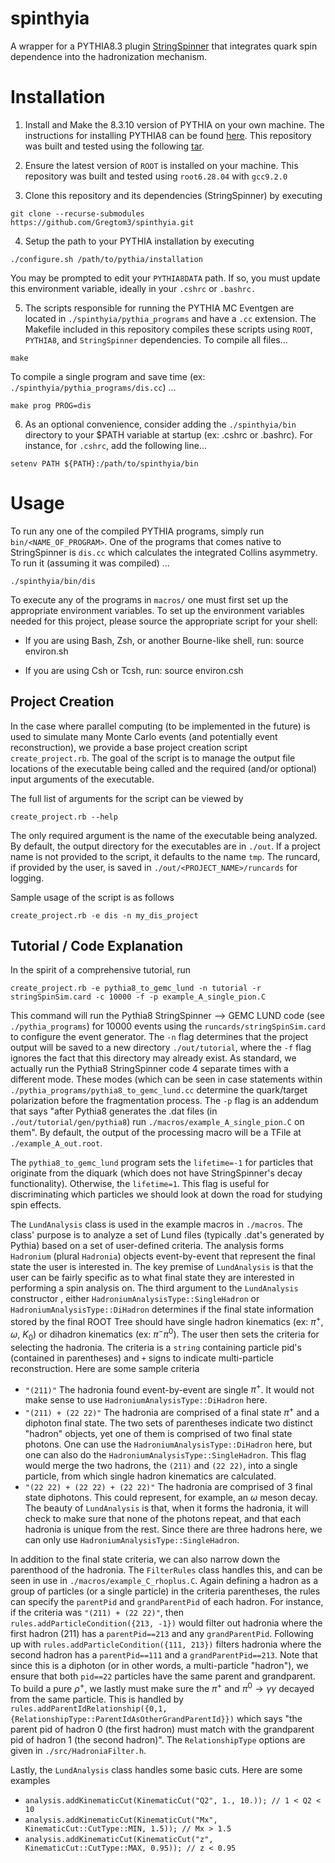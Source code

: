 # spinthyia

A wrapper for a PYTHIA8.3 plugin [StringSpinner](https://arxiv.org/abs/2105.09730) that integrates quark spin dependence into the hadronization mechanism. 

# Installation

1. Install and Make the 8.3.10 version of PYTHIA on your own machine. The instructions for installing PYTHIA8 can be found [here](https://pythia.org/). This repository was built and tested using the following [tar](https://pythia.org/download/pythia83/pythia8310.tgz).

2. Ensure the latest version of `ROOT` is installed on your machine. This repository was built and tested using `root6.28.04` with `gcc9.2.0`

3. Clone this repository and its dependencies (StringSpinner) by executing
 
```
git clone --recurse-submodules https://github.com/Gregtom3/spinthyia.git
```

4. Setup the path to your PYTHIA installation by executing

```
./configure.sh /path/to/pythia/installation
```

You may be prompted to edit your `PYTHIA8DATA` path. If so, you must update this environment variable, ideally in your `.cshrc` or `.bashrc.`

5. The scripts responsible for running the PYTHIA MC Eventgen are located in `./spinthyia/pythia_programs` and have a `.cc` extension. The Makefile included in this repository compiles these scripts using `ROOT`, `PYTHIA8`, and `StringSpinner` dependencies. To compile all files...

```
make
```

To compile a single program and save time (ex: `./spinthyia/pythia_programs/dis.cc`) ...

```
make prog PROG=dis
```

6. As an optional convenience, consider adding the `./spinthyia/bin` directory to your $PATH variable at startup (ex: .cshrc or .bashrc). For instance, for `.cshrc`, add the following line...

```
setenv PATH ${PATH}:/path/to/spinthyia/bin
```


# Usage

To run any one of the compiled PYTHIA programs, simply run `bin/<NAME_OF_PROGRAM>`. One of the programs that comes native to StringSpinner is `dis.cc` which calculates the integrated Collins asymmetry. To run it (assuming it was compiled) ...

`./spinthyia/bin/dis`

To execute any of the programs in `macros/` one must first set up the appropriate environment variables. To set up the environment variables needed for this project, please source the appropriate script for your shell:

- If you are using Bash, Zsh, or another Bourne-like shell, run:
  source environ.sh

- If you are using Csh or Tcsh, run:
  source environ.csh

## Project Creation

In the case where parallel computing (to be implemented in the future) is used to simulate many Monte Carlo events (and potentially event reconstruction), we provide a base project creation script `create_project.rb`. The goal of the script is to manage the output file locations of the executable being called and the required (and/or optional) input arguments of the executable. 

The full list of arguments for the script can be viewed by

```
create_project.rb --help
```

The only required argument is the name of the executable being analyzed. By default, the output directory for the executables are in `./out`. If a project name is not provided to the script, it defaults to the name `tmp`. The runcard, if provided by the user, is saved in `./out/<PROJECT_NAME>/runcards` for logging. 

Sample usage of the script is as follows

```
create_project.rb -e dis -n my_dis_project
```

## Tutorial / Code Explanation

In the spirit of a comprehensive tutorial, run

```
create_project.rb -e pythia8_to_gemc_lund -n tutorial -r stringSpinSim.card -c 10000 -f -p example_A_single_pion.C
```

This command will run the Pythia8 StringSpinner --> GEMC LUND code (see `./pythia_programs`) for 10000 events using the `runcards/stringSpinSim.card` to configure the event generator. The `-n` flag determines that the project output will be saved to a new directory `./out/tutorial`, where the `-f` flag ignores the fact that this directory may already exist. As standard, we actually run the Pythia8 StringSpinner code 4 separate times with a different mode. These modes (which can be seen in case statements within `./pythia_programs/pythia8_to_gemc_lund.cc` determine the quark/target polarization before the fragmentation process. The `-p` flag is an addendum that says "after Pythia8 generates the .dat files (in `./out/tutorial/gen/pythia8`) run `./macros/example_A_single_pion.C` on them". By default, the output of the processing macro will be a TFile at `./example_A_out.root`. 

The `pythia8_to_gemc_lund` program sets the `lifetime=-1` for particles that originate from the diquark (which does not have StringSpinner's decay functionality). Otherwise, the `lifetime=1`. This flag is useful for discriminating which particles we should look at down the road for studying spin effects.

The `LundAnalysis` class is used in the example macros in `./macros`. The class' purpose is to analyze a set of Lund files (typically .dat's generated by Pythia) based on a set of user-defined criteria. The analysis forms `Hadronium` (plural `Hadronia`) objects event-by-event that represent the final state the user is interested in. The key premise of `LundAnalysis` is that the user can be fairly specific as to what final state they are interested in performing a spin analysis on. The third argument to the `LundAnalysis` constructor , either `HadroniumAnalysisType::SingleHadron` or `HadroniumAnalysisType::DiHadron` determines if the final state information stored by the final ROOT Tree should have single hadron kinematics (ex: $\pi^{+}$, $\omega$, $K_{0}$) or dihadron kinematics (ex: $\pi^{-}\pi^{0}$). The user then sets the criteria for selecting the hadronia. The criteria is a `string` containing particle pid's (contained in parentheses) and `+` signs to indicate multi-particle reconstruction. Here are some sample criteria

- `"(211)"` The hadronia found event-by-event are single $\pi^{+}$. It would not make sense to use `HadroniumAnalysisType::DiHadron` here.
- `"(211) + (22 22)"` The hadronia are comprised of a final state $\pi^{+}$ and a diphoton final state. The two sets of parentheses indicate two distinct "hadron" objects, yet one of them is comprised of two final state photons. One can use the `HadroniumAnalysisType::DiHadron` here,  but one can also do the `HadroniumAnalysisType::SingleHadron`. This flag would merge the two hadrons, the `(211)` and `(22 22)`, into a single particle, from which single hadron kinematics are calculated.
- `"(22 22) + (22 22) + (22 22)"` The hadronia are comprised of 3 final state diphotons. This could represent, for example, an $\omega$ meson decay. The beauty of `LundAnalysis` is that, when it forms the hadronia, it will check to make sure that none of the photons repeat, and that each hadronia is unique from the rest. Since there are three hadrons here, we can only use `HadroniumAnalysisType::SingleHadron`.

In addition to the final state criteria, we can also narrow down the parenthood of the hadronia. The `FilterRules` class handles this, and can be seen in use in `./macros/example_C_rhoplus.C`. Again defining a hadron as a group of particles (or a single particle) in the criteria parentheses, the rules can specify the `parentPid` and `grandParentPid` of each hadron. For instance, if the criteria was `"(211) + (22 22)"`, then `rules.addParticleCondition({213, -1})` would filter out hadronia where the first hadron (211) has a `parentPid==213` and any `grandParentPid`. Following up with `rules.addParticleCondition({111, 213})` filters hadronia where the second hadron has a `parentPid==111` and a `grandParentPid==213`. Note that since this is a diphoton (or in other words, a multi-particle "hadron"), we ensure that both `pid==22` particles have the same parent and grandparent. To build a pure $\rho^{+}$, we lastly must make sure the $\pi^{+}$ and $\pi^{0}\rightarrow\gamma\gamma$ decayed from the same particle. This is handled by `rules.addParentIdRelationship({0,1,{RelationshipType::ParentIdAsOtherGrandParentId}})` which says "the parent pid of hadron 0 (the first hadron) must match with the grandparent pid of  hadron 1 (the second hadron)". The `RelationshipType` options are given in `./src/HadroniaFilter.h`.

Lastly, the `LundAnalysis` class handles some basic cuts. Here are some examples

- `analysis.addKinematicCut(KinematicCut("Q2", 1., 10.)); // 1 < Q2 < 10` 
- `analysis.addKinematicCut(KinematicCut("Mx", KinematicCut::CutType::MIN, 1.5)); // Mx > 1.5`
- `analysis.addKinematicCut(KinematicCut("z", KinematicCut::CutType::MAX, 0.95)); // z < 0.95`
 


